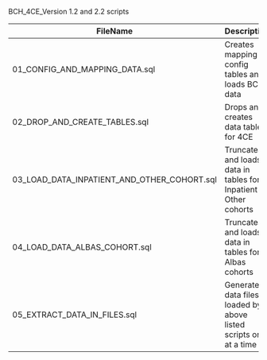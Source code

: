BCH_4CE_Version 1.2 and 2.2 scripts

FileName  | Description
------------- | -------------
01_CONFIG_AND_MAPPING_DATA.sql  | Creates mapping + config tables and loads BCH data
02_DROP_AND_CREATE_TABLES.sql|Drops and creates data tables for 4CE|
03_LOAD_DATA_INPATIENT_AND_OTHER_COHORT.sql|Truncates and loads data in tables  for Inpatient + Other cohorts|
04_LOAD_DATA_ALBAS_COHORT.sql|Truncates and loads data in tables  for Albas cohorts|
05_EXTRACT_DATA_IN_FILES.sql|Generates data files loaded by above listed scripts one at a time  .|
   
